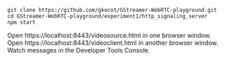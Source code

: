 ```
git clone https://github.com/gkocot/GStreamer-WebRTC-playground.git
cd GStreamer-WebRTC-playground/experiment1/http_signaling_server
npm start
```

Open https://localhost:8443/videosource.html in one browser window.\
Open
https://localhost:8443/videoclient.html in another browser window.\
Watch messages in the Developer Tools Console.